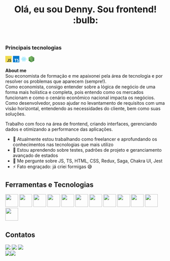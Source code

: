 <h1 align="center">Olá, eu sou Denny. Sou frontend! :bulb:</h1>

<br />

### Principais tecnologias

<code><img height="20" alt="javascript" src="https://raw.githubusercontent.com/github/explore/80688e429a7d4ef2fca1e82350fe8e3517d3494d/topics/javascript/javascript.png"></code>
<code><img height="20" alt="typescript" src="https://raw.githubusercontent.com/github/explore/80688e429a7d4ef2fca1e82350fe8e3517d3494d/topics/typescript/typescript.png"></code>
<code><img height="20" alt="react" src="https://raw.githubusercontent.com/github/explore/80688e429a7d4ef2fca1e82350fe8e3517d3494d/topics/react/react.png"></code>
<code><img height="20" alt="nodejs" src="https://raw.githubusercontent.com/github/explore/80688e429a7d4ef2fca1e82350fe8e3517d3494d/topics/nodejs/nodejs.png"></code>  
</code>  

**About me**
<br />
Sou economista de formação e me apaixonei pela área de tecnologia e por resolver os problemas que aparecem (sempre!).   
Como economista, consigo entender sobre a lógica de negócio de uma forma mais holística e completa, pois entendo como os mercados funcionam e como o cenário econômico nacional impacta os negócios. Como desenvolvedor, posso ajudar no levantamento de requisitos com uma visão horizontal, entendendo as necessidades do cliente, bem como suas soluções.

Trabalho com foco na área de frontend, criando interfaces, gerenciando dados e otimizando a performance das aplicações. 

- 🔭 Atualmente estou trabalhando como freelancer e aprofundando os conhecimentos nas tecnologias que mais utilizo
- 🌱 Estou aprendendo sobre testes, padrões de projeto e geranciamento avançado de estados
- 💬 Me pergunte sobre JS, TS, HTML, CSS, Redux, Saga, Chakra UI, Jest
- ⚡ Fato engraçado: já criei formigas :sweat_smile:

## Ferramentas e Tecnologias
<div style={{display: "flex", justifyContent: "center", gap: "16px"}}>
  <img src="https://cdn.jsdelivr.net/gh/devicons/devicon/icons/git/git-original.svg" width="40" height="40"/>
  <img src="https://cdn.jsdelivr.net/gh/devicons/devicon/icons/react/react-original.svg" width="40" height="40" />
  <img src="https://cdn.jsdelivr.net/gh/devicons/devicon/icons/html5/html5-original.svg" width="40" height="40" />
  <img src="https://cdn.jsdelivr.net/gh/devicons/devicon/icons/css3/css3-original.svg"  width="40" height="40"/>
  <img src="https://cdn.jsdelivr.net/gh/devicons/devicon/icons/redux/redux-original.svg"  width="40" height="40"/>
  <img src="https://cdn.jsdelivr.net/gh/devicons/devicon/icons/typescript/typescript-original.svg"  width="40" height="40"/>
  <img src="https://cdn.jsdelivr.net/gh/devicons/devicon/icons/materialui/materialui-original.svg"  width="40" height="40"/>
  <img src="https://cdn.jsdelivr.net/gh/devicons/devicon/icons/sass/sass-original.svg" width="40" height="40"/>
  <img src="https://cdn.jsdelivr.net/gh/devicons/devicon/icons/javascript/javascript-original.svg"  width="40" height="40"/>
  <img src="https://cdn.jsdelivr.net/gh/devicons/devicon/icons/jest/jest-plain.svg"  width="40" height="40"/>
  <img src="https://cdn.jsdelivr.net/gh/devicons/devicon/icons/java/java-original.svg" width="40" height="40"/>
  <img src="https://cdn.jsdelivr.net/gh/devicons/devicon/icons/nodejs/nodejs-original-wordmark.svg" width="40" height="40"/>
</div>

## Contatos

<div style={{display: "flex", justifyContent: "center", gap: "16px"}}>
  <a href="https://instagram.com/denny_prp/" target="_blank"><img src="https://img.shields.io/badge/-Instagram-%23E4405F?style=for-the-badge&logo=instagram&logoColor=white" target="_blank"></a>
  <a href = "mailto:denny.ribeiro@outlook.com"><img src="https://img.shields.io/badge/Gmail-D14836?style=for-the-badge&logo=gmail&logoColor=white" target="_blank"></a>
  <a href="https://www.linkedin.com/in/denny-ribeiro" target="_blank"><img src="https://img.shields.io/badge/-LinkedIn-%230077B5?style=for-the-badge&logo=linkedin&logoColor=white" target="_blank"></a>   
</div>

<!--![Snake animation](https://github.com/hulluxhd/hulluxhd/blob/output/github-contribution-grid-snake.svg)-->

<div>
  <a href="https://github.com/hulluxhd"><img height="180em" src="https://github-readme-stats.vercel.app/api/top-langs/?username=hulluxhd&layout=compact&langs_count=7&theme=dracula"/><img height="180em" src="https://github-readme-stats.vercel.app/api?username=hulluxhd&show_icons=true&theme=dracula&include_all_commits=true&count_private=true"/>
</div>
          
